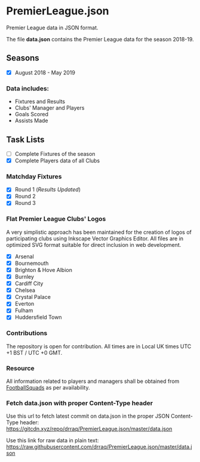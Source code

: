 # PremierLeague.json

Premier League data in JSON format.

The file **data.json** contains the Premier League data for the season 2018-19.

## Seasons

-   [x] August 2018 - May 2019

### Data includes:

-   Fixtures and Results
-   Clubs' Manager and Players
-   Goals Scored
-   Assists Made

## Task Lists

-   [ ] Complete Fixtures of the season
-   [x] Complete Players data of all Clubs

### Matchday Fixtures

-   [x] Round 1 (_Results Updated_)
-   [x] Round 2
-   [x] Round 3

### Flat Premier League Clubs' Logos

A very simplistic approach has been maintained for the creation of logos of participating clubs using Inkscape Vector Graphics Editor. All files are in optimized SVG format suitable for direct inclusion in web development.

-   [x] Arsenal
-   [x] Bournemouth
-   [x] Brighton & Hove Albion
-   [x] Burnley
-   [x] Cardiff City
-   [x] Chelsea
-   [x] Crystal Palace
-   [x] Everton
-   [x] Fulham
-   [x] Huddersfield Town

### Contributions

The repository is open for contribution.
All times are in Local UK times UTC +1 BST / UTC +0 GMT.

### Resource

All information related to players and managers shall be obtained from [FootballSquads](http://www.footballsquads.co.uk/) as per availability.

### Fetch data.json with proper Content-Type header

Use this url to fetch latest commit on data.json in the proper JSON Content-Type header:
<https://gitcdn.xyz/repo/drraq/PremierLeague.json/master/data.json>

Use this link for raw data in plain text:
<https://raw.githubusercontent.com/drraq/PremierLeague.json/master/data.json>
